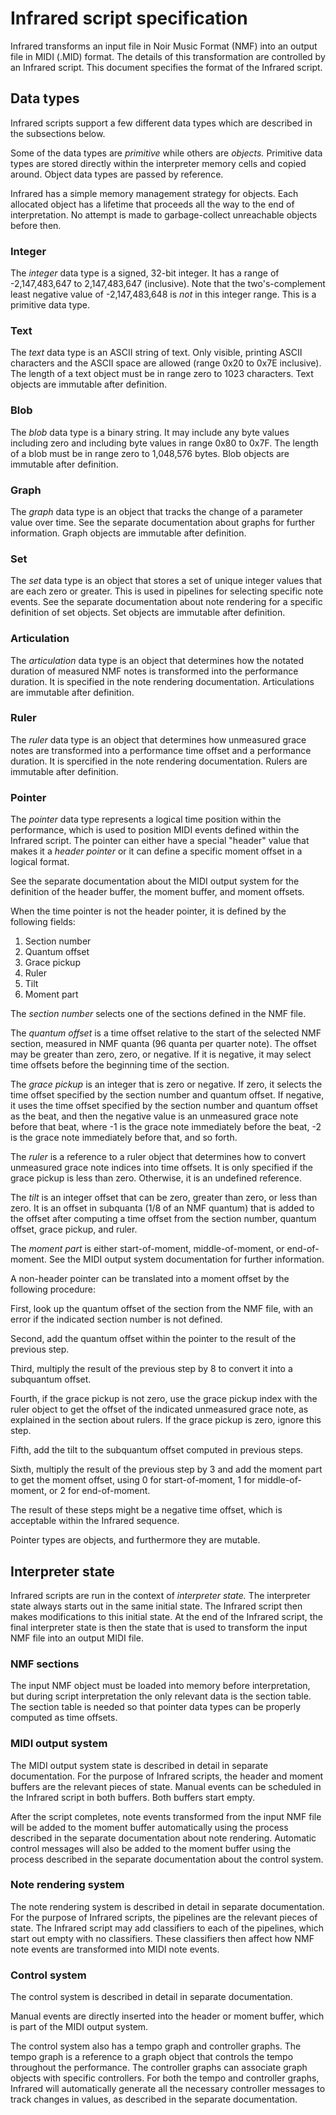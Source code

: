 # Infrared script specification

Infrared transforms an input file in Noir Music Format (NMF) into an output file in MIDI (.MID) format.  The details of this transformation are controlled by an Infrared script.  This document specifies the format of the Infrared script.

## Data types

Infrared scripts support a few different data types which are described in the subsections below.

Some of the data types are _primitive_ while others are _objects._  Primitive data types are stored directly within the interpreter memory cells and copied around.  Object data types are passed by reference.

Infrared has a simple memory management strategy for objects.  Each allocated object has a lifetime that proceeds all the way to the end of interpretation.  No attempt is made to garbage-collect unreachable objects before then.

### Integer

The _integer_ data type is a signed, 32-bit integer.  It has a range of -2,147,483,647 to 2,147,483,647 (inclusive).  Note that the two's-complement least negative value of -2,147,483,648 is _not_ in this integer range.  This is a primitive data type.

### Text

The _text_ data type is an ASCII string of text.  Only visible, printing ASCII characters and the ASCII space are allowed (range 0x20 to 0x7E inclusive).  The length of a text object must be in range zero to 1023 characters.  Text objects are immutable after definition.

### Blob

The _blob_ data type is a binary string.  It may include any byte values including zero and including byte values in range 0x80 to 0x7F.  The length of a blob must be in range zero to 1,048,576 bytes.  Blob objects are immutable after definition.

### Graph

The _graph_ data type is an object that tracks the change of a parameter value over time.  See the separate documentation about graphs for further information.  Graph objects are immutable after definition.

### Set

The _set_ data type is an object that stores a set of unique integer values that are each zero or greater.  This is used in pipelines for selecting specific note events.  See the separate documentation about note rendering for a specific definition of set objects.  Set objects are immutable after definition.

### Articulation

The _articulation_ data type is an object that determines how the notated duration of measured NMF notes is transformed into the performance duration.  It is specified in the note rendering documentation.  Articulations are immutable after definition.

### Ruler

The _ruler_ data type is an object that determines how unmeasured grace notes are transformed into a performance time offset and a performance duration.  It is spercified in the note rendering documentation.  Rulers are immutable after definition.

### Pointer

The _pointer_ data type represents a logical time position within the performance, which is used to position MIDI events defined within the Infrared script.  The pointer can either have a special "header" value that makes it a _header pointer_ or it can define a specific moment offset in a logical format.

See the separate documentation about the MIDI output system for the definition of the header buffer, the moment buffer, and moment offsets.

When the time pointer is not the header pointer, it is defined by the following fields:

1. Section number
2. Quantum offset
3. Grace pickup
4. Ruler
5. Tilt
6. Moment part

The _section number_ selects one of the sections defined in the NMF file.

The _quantum offset_ is a time offset relative to the start of the selected NMF section, measured in NMF quanta (96 quanta per quarter note).  The offset may be greater than zero, zero, or negative.  If it is negative, it may select time offsets before the beginning time of the section.

The _grace pickup_ is an integer that is zero or negative.  If zero, it selects the time offset specified by the section number and quantum offset.  If negative, it uses the time offset specified by the section number and quantum offset as the beat, and then the negative value is an unmeasured grace note before that beat, where -1 is the grace note immediately before the beat, -2 is the grace note immediately before that, and so forth.

The _ruler_ is a reference to a ruler object that determines how to convert unmeasured grace note indices into time offsets.  It is only specified if the grace pickup is less than zero.  Otherwise, it is an undefined reference.

The _tilt_ is an integer offset that can be zero, greater than zero, or less than zero.  It is an offset in subquanta (1/8 of an NMF quantum) that is added to the offset after computing a time offset from the section number, quantum offset, grace pickup, and ruler.

The _moment part_ is either start-of-moment, middle-of-moment, or end-of-moment.  See the MIDI output system documentation for further information.

A non-header pointer can be translated into a moment offset by the following procedure:

First, look up the quantum offset of the section from the NMF file, with an error if the indicated section number is not defined.

Second, add the quantum offset within the pointer to the result of the previous step.

Third, multiply the result of the previous step by 8 to convert it into a subquantum offset.

Fourth, if the grace pickup is not zero, use the grace pickup index with the ruler object to get the offset of the indicated unmeasured grace note, as explained in the section about rulers.  If the grace pickup is zero, ignore this step.

Fifth, add the tilt to the subquantum offset computed in previous steps.

Sixth, multiply the result of the previous step by 3 and add the moment part to get the moment offset, using 0 for start-of-moment, 1 for middle-of-moment, or 2 for end-of-moment.

The result of these steps might be a negative time offset, which is acceptable within the Infrared sequence.

Pointer types are objects, and furthermore they are mutable.

## Interpreter state

Infrared scripts are run in the context of _interpreter state._  The interpreter state always starts out in the same initial state.  The Infrared script then makes modifications to this initial state.  At the end of the Infrared script, the final interpreter state is then the state that is used to transform the input NMF file into an output MIDI file.

### NMF sections

The input NMF object must be loaded into memory before interpretation, but during script interpretation the only relevant data is the section table.  The section table is needed so that pointer data types can be properly computed as time offsets.

### MIDI output system

The MIDI output system state is described in detail in separate documentation.  For the purpose of Infrared scripts, the header and moment buffers are the relevant pieces of state.  Manual events can be scheduled in the Infrared script in both buffers.  Both buffers start empty.

After the script completes, note events transformed from the input NMF file will be added to the moment buffer automatically using the process described in the separate documentation about note rendering.  Automatic control messages will also be added to the moment buffer using the process described in the separate documentation about the control system.

### Note rendering system

The note rendering system is described in detail in separate documentation.  For the purpose of Infrared scripts, the pipelines are the relevant pieces of state.  The Infrared script may add classifiers to each of the pipelines, which start out empty with no classifiers.  These classifiers then affect how NMF note events are transformed into MIDI note events.

### Control system

The control system is described in detail in separate documentation.

Manual events are directly inserted into the header or moment buffer, which is part of the MIDI output system.

The control system also has a tempo graph and controller graphs.  The tempo graph is a reference to a graph object that controls the tempo throughout the performance.  The controller graphs can associate graph objects with specific controllers.  For both the tempo and controller graphs, Infrared will automatically generate all the necessary controller messages to track changes in values, as described in the separate documentation.
